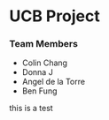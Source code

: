 # UCB Project
### Team Members
* Colin Chang
* Donna J
* Angel de la Torre
* Ben Fung

this is a test